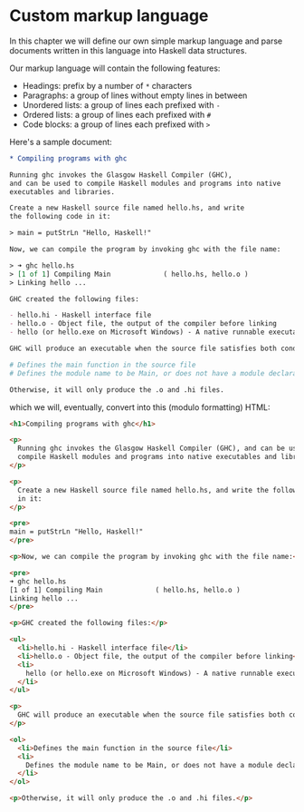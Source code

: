 # Custom markup language

In this chapter we will define our own simple markup language
and parse documents written in this language into Haskell data structures.

Our markup language will contain the following features:

- Headings: prefix by a number of `*` characters
- Paragraphs: a group of lines without empty lines in between
- Unordered lists: a group of lines each prefixed with `- `
- Ordered lists: a group of lines each prefixed with `# `
- Code blocks: a group of lines each prefixed with `> `

Here's a sample document:

```org
* Compiling programs with ghc

Running ghc invokes the Glasgow Haskell Compiler (GHC),
and can be used to compile Haskell modules and programs into native
executables and libraries.

Create a new Haskell source file named hello.hs, and write
the following code in it:

> main = putStrLn "Hello, Haskell!"

Now, we can compile the program by invoking ghc with the file name:

> ➜ ghc hello.hs
> [1 of 1] Compiling Main             ( hello.hs, hello.o )
> Linking hello ...

GHC created the following files:

- hello.hi - Haskell interface file
- hello.o - Object file, the output of the compiler before linking
- hello (or hello.exe on Microsoft Windows) - A native runnable executable.

GHC will produce an executable when the source file satisfies both conditions:

# Defines the main function in the source file
# Defines the module name to be Main, or does not have a module declaration

Otherwise, it will only produce the .o and .hi files.
```

which we will, eventually, convert into this (modulo formatting) HTML:

```html
<h1>Compiling programs with ghc</h1>

<p>
  Running ghc invokes the Glasgow Haskell Compiler (GHC), and can be used to
  compile Haskell modules and programs into native executables and libraries.
</p>

<p>
  Create a new Haskell source file named hello.hs, and write the following code
  in it:
</p>

<pre>
main = putStrLn "Hello, Haskell!"
</pre>

<p>Now, we can compile the program by invoking ghc with the file name:</p>

<pre>
➜ ghc hello.hs
[1 of 1] Compiling Main             ( hello.hs, hello.o )
Linking hello ...
</pre>

<p>GHC created the following files:</p>

<ul>
  <li>hello.hi - Haskell interface file</li>
  <li>hello.o - Object file, the output of the compiler before linking</li>
  <li>
    hello (or hello.exe on Microsoft Windows) - A native runnable executable.
  </li>
</ul>

<p>
  GHC will produce an executable when the source file satisfies both conditions:
</p>

<ol>
  <li>Defines the main function in the source file</li>
  <li>
    Defines the module name to be Main, or does not have a module declaration
  </li>
</ol>

<p>Otherwise, it will only produce the .o and .hi files.</p>
```
